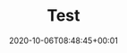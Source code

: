 ---
title : "Test"
description: "Test Doks."
lead: ""
date: 2020-10-06T08:48:45+00:01
lastmod: 2020-10-06T08:48:45+00:02
draft: false
images: []
---